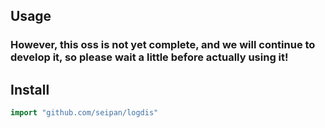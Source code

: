 ## Usage

### However, this oss is not yet complete, and we will continue to develop it, so please wait a little before actually using it!


## Install
```go
import "github.com/seipan/logdis"
```
